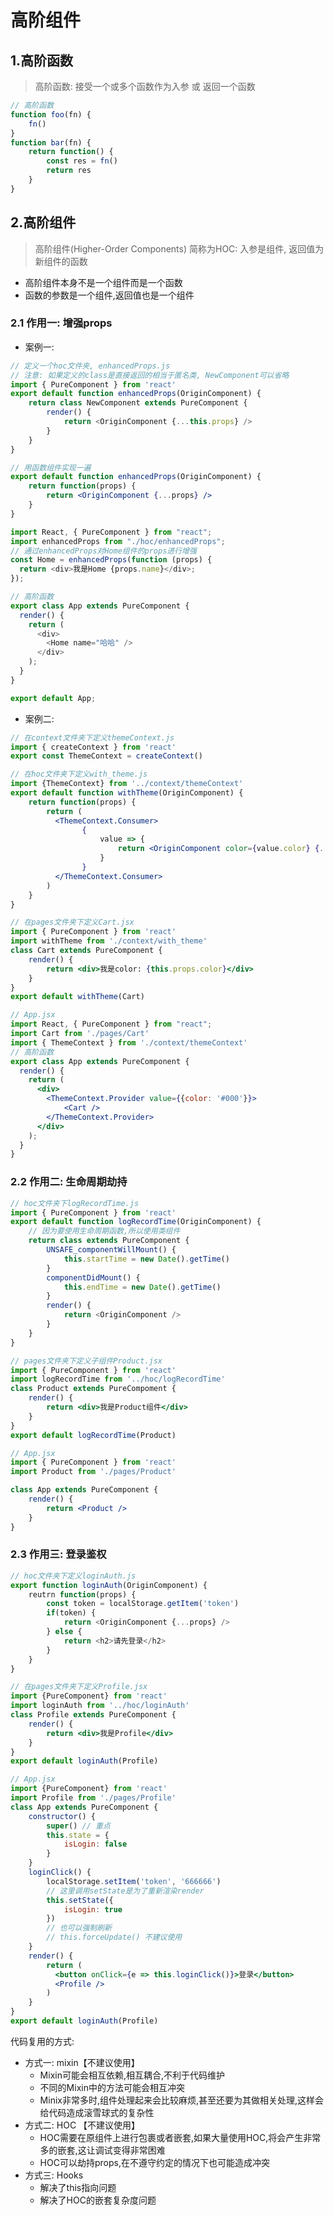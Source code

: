 # 高阶组件

## 1.高阶函数

> 高阶函数: 接受一个或多个函数作为入参 或 返回一个函数

```js
// 高阶函数
function foo(fn) {
    fn()
}
function bar(fn) {
    return function() {
        const res = fn()
        return res
    }
}
```

## 2.高阶组件

> 高阶组件(Higher-Order Components) 简称为HOC: 入参是组件, 返回值为新组件的函数

- 高阶组件本身不是一个组件而是一个函数
- 函数的参数是一个组件,返回值也是一个组件

### 2.1 作用一: 增强props

- 案例一:

```js
// 定义一个hoc文件夹, enhancedProps.js
// 注意: 如果定义的class是直接返回的相当于匿名类, NewComponent可以省略
import { PureComponent } from 'react'
export default function enhancedProps(OriginComponent) {
    return class NewComponent extends PureComponent {
        render() {
            return <OriginComponent {...this.props} />
        }
    }
}
```

```jsx
// 用函数组件实现一遍
export default function enhancedProps(OriginComponent) {
    return function(props) {
        return <OriginComponent {...props} />
    }
}
```

```js
import React, { PureComponent } from "react";
import enhancedProps from "./hoc/enhancedProps";
// 通过enhancedProps对Home组件的props进行增强
const Home = enhancedProps(function (props) {
  return <div>我是Home {props.name}</div>;
});

// 高阶函数
export class App extends PureComponent {
  render() {
    return (
      <div>
        <Home name="哈哈" />
      </div>
    );
  }
}

export default App;
```

- 案例二:

```js
// 在context文件夹下定义themeContext.js
import { createContext } from 'react'
export const ThemeContext = createContext()
```

```jsx
// 在hoc文件夹下定义with_theme.js
import {ThemeContext} from '../context/themeContext'
export default function withTheme(OriginComponent) {
    return function(props) {
        return (
          <ThemeContext.Consumer>
                {
                    value => {
                        return <OriginComponent color={value.color} {...props} />
                    }
                }
          </ThemeContext.Consumer>
        )
    }
}
```

```jsx
// 在pages文件夹下定义Cart.jsx
import { PureComponent } from 'react'
import withTheme from './context/with_theme'
class Cart extends PureComponent {
    render() {
        return <div>我是color: {this.props.color}</div>
    }
}
export default withTheme(Cart)
```

```jsx
// App.jsx
import React, { PureComponent } from "react";
import Cart from './pages/Cart'
import { ThemeContext } from './context/themeContext'
// 高阶函数
export class App extends PureComponent {
  render() {
    return (
      <div>
		<ThemeContext.Provider value={{color: '#000'}}>
            <Cart />
        </ThemeContext.Provider>
      </div>
    );
  }
}
```



### 2.2 作用二: 生命周期劫持

```js
// hoc文件夹下logRecordTime.js
import { PureComponent } from 'react'
export default function logRecordTime(OriginComponent) {
    // 因为要使用生命周期函数,所以使用类组件
    return class extends PureComponent {
        UNSAFE_componentWillMount() {
            this.startTime = new Date().getTime()
        }
        componentDidMount() {
            this.endTime = new Date().getTime()
        }
        render() {
            return <OriginComponent />
        }
    }
}
```

```jsx
// pages文件夹下定义子组件Product.jsx
import { PureComponent } from 'react'
import logRecordTime from '../hoc/logRecordTime'
class Product extends PureCompoment {
    render() {
        return <div>我是Product组件</div>
    }
}
export default logRecordTime(Product)
```

```jsx
// App.jsx
import { PureComponent } from 'react'
import Product from './pages/Product'

class App extends PureComponent {
    render() {
        return <Product />
    }
}
```

### 2.3 作用三: 登录鉴权

```js
// hoc文件夹下定义loginAuth.js
export function loginAuth(OriginComponent) {
    reutrn function(props) {
        const token = localStorage.getItem('token')
        if(token) {
            return <OriginComponent {...props} />
        } else {
            return <h2>请先登录</h2>
        }
    }
}
```

```jsx
// 在pages文件夹下定义Profile.jsx
import {PureComponent} from 'react'
import loginAuth from '../hoc/loginAuth'
class Profile extends PureComponent {
    render() {
        return <div>我是Profile</div>
    }
}
export default loginAuth(Profile)
```

```jsx
// App.jsx
import {PureComponent} from 'react'
import Profile from './pages/Profile'
class App extends PureComponent {
    constructor() {
        super() // 重点
        this.state = {
            isLogin: false
        }
    }
    loginClick() {
        localStorage.setItem('token', '666666')
        // 这里调用setState是为了重新渲染render
        this.setState({
            isLogin: true
        })
        // 也可以强制刷新
        // this.forceUpdate() 不建议使用
    }
    render() {
        return (
          <button onClick={e => this.loginClick()}>登录</button>
          <Profile />
        )
    }
}
export default loginAuth(Profile)
```

代码复用的方式:

- 方式一:  mixin【不建议使用】
  - Mixin可能会相互依赖,相互耦合,不利于代码维护
  - 不同的Mixin中的方法可能会相互冲突
  - Minix非常多时,组件处理起来会比较麻烦,甚至还要为其做相关处理,这样会给代码造成滚雪球式的复杂性
- 方式二:  HOC 【不建议使用】
  - HOC需要在原组件上进行包裹或者嵌套,如果大量使用HOC,将会产生非常多的嵌套,这让调试变得非常困难
  - HOC可以劫持props,在不遵守约定的情况下也可能造成冲突
- 方式三:  Hooks
  - 解决了this指向问题
  - 解决了HOC的嵌套复杂度问题













































